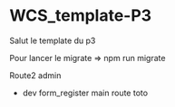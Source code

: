 # WCS_template-P3
Salut le template du p3


Pour lancer le migrate => npm run migrate


Route2
  admin
* dev
  form_register
  main
  route
  toto